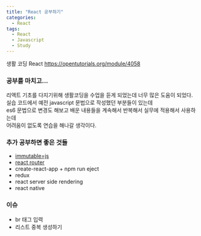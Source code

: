 ```yaml
---
title: "React 공부하기"
categories:
  - React
tags:
  - React
  - Javascript
  - Study
---
```


생활 코딩 React
https://opentutorials.org/module/4058

### 공부를 마치고...
리액트 기초를 다지기위해 생활코딩을 수업을 듣게 되었는데 너무 많은 도움이 되었다.   
실습 코드에서 예전 javascript 문법으로 작성했던 부분들이 있는데    
es6 문법으로 변경도 해보고 배운 내용들을 계속해서 반복해서 실무에 적용해서 사용하는데   
어려움이 없도록 연습을 해나갈 생각이다.

### 추가 공부하면 좋은 것들
- [immutable=js](https://immutable-js.github.io/immutable-js/)
- [react router](https://reactrouter.com/)
- create-react-app + npm run eject
- redux
- react server side rendering
- react native

### 이슈
- br 태그 입력
- 리스트 중복 생성하기
